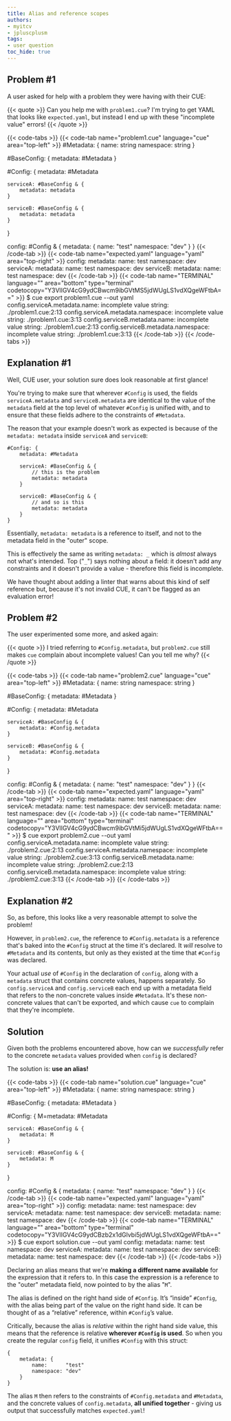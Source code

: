```yaml
---
title: Alias and reference scopes
authors:
- myitcv
- jpluscplusm
tags:
- user question
toc_hide: true
---
```


## Problem #1

A user asked for help with a problem they were having with their CUE:

{{< quote >}}
Can you help me with <code>problem1.cue</code>? I'm trying to get YAML that
looks like <code>expected.yaml</code>, but instead I end up with these
"incomplete value" errors!
{{< /quote >}}

{{< code-tabs >}}
{{< code-tab name="problem1.cue" language="cue" area="top-left" >}}
#Metadata: {
	name:      string
	namespace: string
}

#BaseConfig: {
	metadata: #Metadata
}

#Config: {
	metadata: #Metadata

	serviceA: #BaseConfig & {
		metadata: metadata
	}

	serviceB: #BaseConfig & {
		metadata: metadata
	}
}

config: #Config & {
	metadata: {
		name:      "test"
		namespace: "dev"
	}
}
{{< /code-tab >}}
{{< code-tab name="expected.yaml" language="yaml" area="top-right" >}}
config:
  metadata:
    name: test
    namespace: dev
  serviceA:
    metadata:
      name: test
      namespace: dev
  serviceB:
    metadata:
      name: test
      namespace: dev
{{< /code-tab >}}
{{< code-tab name="TERMINAL" language="" area="bottom" type="terminal" codetocopy="Y3VlIGV4cG9ydCBwcm9ibGVtMS5jdWUgLS1vdXQgeWFtbA==" >}}
$ cue export problem1.cue --out yaml
config.serviceA.metadata.name: incomplete value string:
    ./problem1.cue:2:13
config.serviceA.metadata.namespace: incomplete value string:
    ./problem1.cue:3:13
config.serviceB.metadata.name: incomplete value string:
    ./problem1.cue:2:13
config.serviceB.metadata.namespace: incomplete value string:
    ./problem1.cue:3:13
{{< /code-tab >}}
{{< /code-tabs >}}

## Explanation #1

Well, CUE user, your solution sure does look reasonable at first glance!

You're trying to make sure that wherever `#Config` is used, the fields
`serviceA.metadata` and `serviceB.metadata` are identical to the value of the
`metadata` field at the top level of whatever `#Config` is unified with, and
to ensure that these fields adhere to the constraints of `#Metadata`.

The reason that your example doesn't work as expected is because of the
`metadata: metadata` inside `serviceA` and `serviceB`:

```cue
#Config: {
	metadata: #Metadata

	serviceA: #BaseConfig & {
		// this is the problem
		metadata: metadata
	}

	serviceB: #BaseConfig & {
		// and so is this
		metadata: metadata
	}
}
```

Essentially, `metadata: metadata` is a reference to itself, and not to the
metadata field in the "outer" scope.

This is effectively the same as writing ` metadata: _ ` which is *almost*
always not what's intended. Top ("`_`") says nothing about a field: it doesn't
add any constraints and it doesn't provide a value - therefore this field is
incomplete.

We have thought about adding a linter that warns about this kind of self
reference but, because it's not invalid CUE, it can't be flagged as an
evaluation error!

## Problem #2

The user experimented some more, and asked again:

{{< quote >}}
I tried referring to <code>#Config.metadata</code>, but
<code>problem2.cue</code> still makes <code>cue</code> complain about
incomplete values! Can you tell me why?
{{< /quote >}}

{{< code-tabs >}}
{{< code-tab name="problem2.cue" language="cue" area="top-left" >}}
#Metadata: {
	name:      string
	namespace: string
}

#BaseConfig: {
	metadata: #Metadata
}

#Config: {
	metadata: #Metadata

	serviceA: #BaseConfig & {
		metadata: #Config.metadata
	}

	serviceB: #BaseConfig & {
		metadata: #Config.metadata
	}
}

config: #Config & {
	metadata: {
		name:      "test"
		namespace: "dev"
	}
}
{{< /code-tab >}}
{{< code-tab name="expected.yaml" language="yaml" area="top-right" >}}
config:
  metadata:
    name: test
    namespace: dev
  serviceA:
    metadata:
      name: test
      namespace: dev
  serviceB:
    metadata:
      name: test
      namespace: dev
{{< /code-tab >}}
{{< code-tab name="TERMINAL" language="" area="bottom" type="terminal" codetocopy="Y3VlIGV4cG9ydCBwcm9ibGVtMi5jdWUgLS1vdXQgeWFtbA==" >}}
$ cue export problem2.cue --out yaml
config.serviceA.metadata.name: incomplete value string:
    ./problem2.cue:2:13
config.serviceA.metadata.namespace: incomplete value string:
    ./problem2.cue:3:13
config.serviceB.metadata.name: incomplete value string:
    ./problem2.cue:2:13
config.serviceB.metadata.namespace: incomplete value string:
    ./problem2.cue:3:13
{{< /code-tab >}}
{{< /code-tabs >}}

## Explanation #2

So, as before, this looks like a very reasonable attempt to solve the problem!

However, in `problem2.cue`, the reference to `#Config.metadata` is a reference
that's baked into the `#Config` struct at the time it's declared. It *will*
resolve to `#Metadata` and its contents, but only as they existed at the time
that `#Config` was declared.

Your actual *use* of `#Config` in the declaration of `config`, along with a
`metadata` struct that contains concrete values, happens separately. So
`config.serviceA` and `config.serviceB` each end up with a metadata field that
refers to the non-concrete values inside `#Metadata`. It's these non-concrete
values that can't be exported, and which cause `cue` to complain that they're
incomplete.

## Solution

Given both the problems encountered above, how can we *successfully* refer to
the concrete `metadata` values provided when `config` is declared?

The solution is: **use an alias!**

{{< code-tabs >}}
{{< code-tab name="solution.cue" language="cue" area="top-left" >}}
#Metadata: {
	name:      string
	namespace: string
}

#BaseConfig: {
	metadata: #Metadata
}

#Config: {
	M=metadata: #Metadata

	serviceA: #BaseConfig & {
		metadata: M
	}

	serviceB: #BaseConfig & {
		metadata: M
	}
}

config: #Config & {
	metadata: {
		name:      "test"
		namespace: "dev"
	}
}
{{< /code-tab >}}
{{< code-tab name="expected.yaml" language="yaml" area="top-right" >}}
config:
  metadata:
    name: test
    namespace: dev
  serviceA:
    metadata:
      name: test
      namespace: dev
  serviceB:
    metadata:
      name: test
      namespace: dev
{{< /code-tab >}}
{{< code-tab name="TERMINAL" language="" area="bottom" type="terminal" codetocopy="Y3VlIGV4cG9ydCBzb2x1dGlvbi5jdWUgLS1vdXQgeWFtbA==" >}}
$ cue export solution.cue --out yaml
config:
  metadata:
    name: test
    namespace: dev
  serviceA:
    metadata:
      name: test
      namespace: dev
  serviceB:
    metadata:
      name: test
      namespace: dev
{{< /code-tab >}}
{{< /code-tabs >}}

Declaring an alias means that we're **making a different name available** for
the expression that it refers to. In this case the expression is a reference to
the "outer" metadata field, now pointed to by the alias "`M`".

The alias is defined on the right hand side of `#Config`. It’s “inside” `#Config`,
with the alias being part of the value on the right hand side. It can be
thought of as a “relative” reference, within `#Config`’s value.

Critically, because the alias is *relative* within the right hand side value,
this means that the reference is relative **wherever `#Config` is used**. So
when you create the regular `config` field, it unifies `#Config` with this
struct:

```cue
{
	metadata: {
		name:      "test"
		namespace: "dev"
	}
}
```

The alias `M` then refers to the constraints of `#Config.metadata` and
`#Metadata`, and the concrete values of `config.metadata`, **all unified
together** - giving us output that successfully matches `expected.yaml`!
